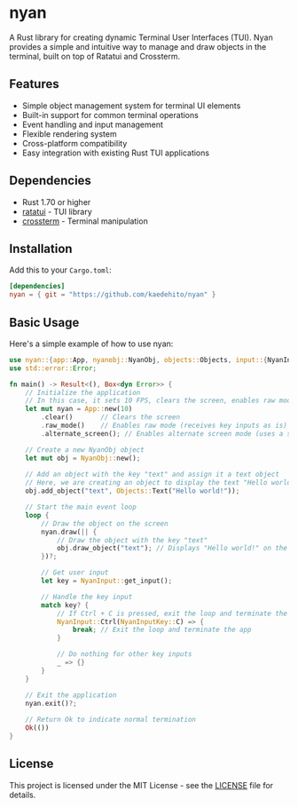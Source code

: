 # nyan

A Rust library for creating dynamic Terminal User Interfaces (TUI). Nyan provides a simple and intuitive way to manage and draw objects in the terminal, built on top of Ratatui and Crossterm.

## Features

- Simple object management system for terminal UI elements
- Built-in support for common terminal operations
- Event handling and input management
- Flexible rendering system
- Cross-platform compatibility
- Easy integration with existing Rust TUI applications

## Dependencies

- Rust 1.70 or higher
- [ratatui](https://github.com/ratatui-org/ratatui) - TUI library
- [crossterm](https://github.com/crossterm-rs/crossterm) - Terminal manipulation

## Installation

Add this to your `Cargo.toml`:

```toml
[dependencies]
nyan = { git = "https://github.com/kaedehito/nyan" }
```

## Basic Usage

Here's a simple example of how to use nyan:

```rust
use nyan::{app::App, nyanobj::NyanObj, objects::Objects, input::{NyanInput, NyanInputKey}};
use std::error::Error;

fn main() -> Result<(), Box<dyn Error>> {
    // Initialize the application
    // In this case, it sets 10 FPS, clears the screen, enables raw mode, and switches to alternate screen mode
    let mut nyan = App::new(10)
        .clear()       // Clears the screen
        .raw_mode()    // Enables raw mode (receives key inputs as is)
        .alternate_screen(); // Enables alternate screen mode (uses a screen different from the default terminal screen)

    // Create a new NyanObj object
    let mut obj = NyanObj::new();
   
    // Add an object with the key "text" and assign it a text object
    // Here, we are creating an object to display the text "Hello world!"
    obj.add_object("text", Objects::Text("Hello world!"));

    // Start the main event loop
    loop {
        // Draw the object on the screen
        nyan.draw(|| {
            // Draw the object with the key "text"
            obj.draw_object("text"); // Displays "Hello world!" on the screen
        })?;

        // Get user input
        let key = NyanInput::get_input();

        // Handle the key input
        match key? {
            // If Ctrl + C is pressed, exit the loop and terminate the application
            NyanInput::Ctrl(NyanInputKey::C) => {
                break; // Exit the loop and terminate the app
            }

            // Do nothing for other key inputs
            _ => {}
        }
    }

    // Exit the application
    nyan.exit()?;
    
    // Return Ok to indicate normal termination
    Ok(())
}

```

## License

This project is licensed under the MIT License - see the [LICENSE](LICENSE) file for details.

